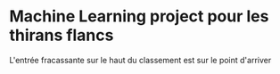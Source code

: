 # Machine Learning project pour les thirans flancs

L'entrée fracassante sur le haut du classement est sur le point d'arriver
